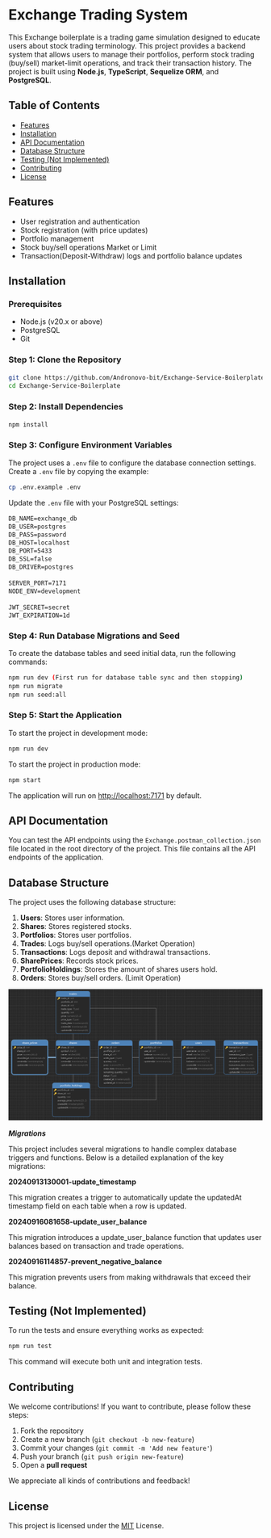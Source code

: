 
# **Exchange Trading System**

This Exchange boilerplate is a trading game simulation designed to educate users about stock trading terminology. This project provides a backend system that allows users to manage their portfolios, perform stock trading (buy/sell) market-limit operations, and track their transaction history. The project is built using **Node.js**, **TypeScript**, **Sequelize ORM**, and **PostgreSQL**.

## **Table of Contents**
- [Features](#features)
- [Installation](#installation)
- [API Documentation](#api-documentation)
- [Database Structure](#database-structure)
- [Testing (Not Implemented)](#testing)
- [Contributing](#contributing)
- [License](#license)

## **Features**
- User registration and authentication
- Stock registration (with price updates)
- Portfolio management
- Stock buy/sell operations Market or Limit
- Transaction(Deposit-Withdraw) logs and portfolio balance updates

## **Installation**

### Prerequisites
- Node.js (v20.x or above)
- PostgreSQL
- Git

### Step 1: Clone the Repository

```bash
git clone https://github.com/Andronovo-bit/Exchange-Service-Boilerplate
cd Exchange-Service-Boilerplate
```

### Step 2: Install Dependencies

```bash
npm install
```

### Step 3: Configure Environment Variables

The project uses a `.env` file to configure the database connection settings. Create a `.env` file by copying the example:

```bash
cp .env.example .env
```

Update the `.env` file with your PostgreSQL settings:

```env
DB_NAME=exchange_db
DB_USER=postgres
DB_PASS=password
DB_HOST=localhost
DB_PORT=5433
DB_SSL=false
DB_DRIVER=postgres

SERVER_PORT=7171
NODE_ENV=development

JWT_SECRET=secret
JWT_EXPIRATION=1d
```

### Step 4: Run Database Migrations and Seed

To create the database tables and seed initial data, run the following commands:

```bash
npm run dev (First run for database table sync and then stopping)
npm run migrate
npm run seed:all
```

### Step 5: Start the Application

To start the project in development mode:

```bash
npm run dev
```

To start the project in production mode:

```bash
npm start
```

The application will run on [http://localhost:7171](http://localhost:7171) by default.


## **API Documentation**

You can test the API endpoints using the `Exchange.postman_collection.json` file located in the root directory of the project. This file contains all the API endpoints of the application.

## **Database Structure**

The project uses the following database structure:

1. **Users**: Stores user information.
2. **Shares**: Stores registered stocks.
3. **Portfolios**: Stores user portfolios.
4. **Trades**: Logs buy/sell operations.(Market Operation)
5. **Transactions**: Logs deposit and withdrawal transactions.
6. **SharePrices**: Records stock prices.
7. **PortfolioHoldings**: Stores the amount of shares users hold.
8. **Orders**: Stores buy/sell orders. (Limit Operation)

![alt text](src/database/database.png)


***Migrations***

This project includes several migrations to handle complex database triggers and functions. Below is a detailed explanation of the key migrations:

**20240913130001-update_timestamp**

This migration creates a trigger to automatically update the updatedAt timestamp field on each table when a row is updated.

**20240916081658-update_user_balance**

This migration introduces a update_user_balance function that updates user balances based on transaction and trade operations.

**20240916114857-prevent_negative_balance**

This migration prevents users from making withdrawals that exceed their balance.

## **Testing** (Not Implemented)

To run the tests and ensure everything works as expected:

```bash
npm run test
```

This command will execute both unit and integration tests.

## **Contributing**

We welcome contributions! If you want to contribute, please follow these steps:

1. Fork the repository
2. Create a new branch (`git checkout -b new-feature`)
3. Commit your changes (`git commit -m 'Add new feature'`)
4. Push your branch (`git push origin new-feature`)
5. Open a **pull request**

We appreciate all kinds of contributions and feedback!

## **License**

This project is licensed under the [MIT](LICENSE) License.
